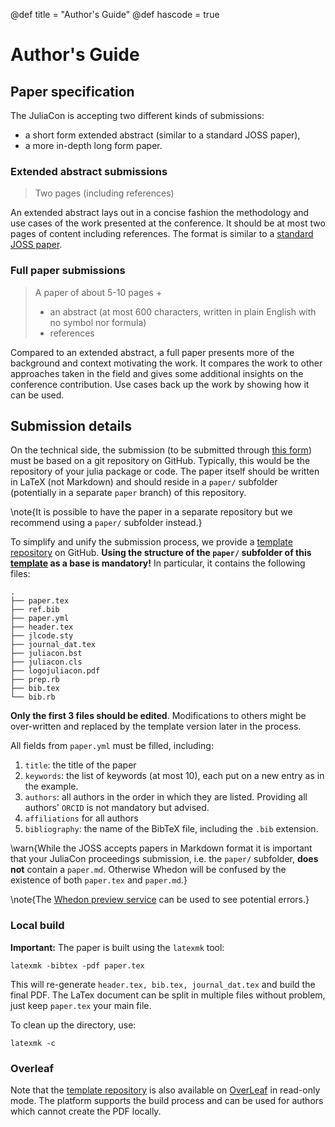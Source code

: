 @def title = "Author's Guide"
@def hascode = true

# Author's Guide

## Paper specification

The JuliaCon is accepting two different kinds of submissions:

 * a short form extended abstract (similar to a standard JOSS paper),
 * a more in-depth long form paper.

### Extended abstract submissions

> Two pages (including references)

An extended abstract lays out in a concise fashion the methodology
and use cases of the work presented at the conference.
It should be at most two pages of content including references. The format is similar to a [standard JOSS paper](https://joss.readthedocs.io/en/latest/submitting.html).

### Full paper submissions

> A paper of about 5-10 pages +
> + an abstract (at most 600 characters, written in plain English with no symbol nor formula)
> + references

Compared to an extended abstract, a full paper presents more
of the background and context motivating
the work. It compares the work to other approaches taken in the
field and gives some additional insights on the conference contribution.
Use cases back up the work by showing how it can be used.


## Submission details

<!-- The paper structure remains mostly up to the authors -->
<!-- but should respect the specifications outlined above.  -->
On the technical side, the submission (to be submitted through [this form](https://proceedings.juliacon.org/papers/new)) must be based on a git repository on GitHub. Typically, this would be the repository of your julia package or code. The paper itself should be written in LaTeX (not Markdown) and should reside in a `paper/` subfolder (potentially in a separate `paper` branch) of this repository.

\note{It is possible to have the paper in a separate repository but we recommend using a `paper/` subfolder instead.}

To simplify and unify the submission process, we provide a [template repository](https://github.com/JuliaCon/JuliaConSubmission.jl) on GitHub. **Using the structure of the `paper/` subfolder of this [template](https://github.com/JuliaCon/JuliaConSubmission.jl) as a base is mandatory!** In particular, it contains the following files:

```
.
├── paper.tex 
├── ref.bib
├── paper.yml
├── header.tex
├── jlcode.sty
├── journal_dat.tex
├── juliacon.bst
├── juliacon.cls
├── logojuliacon.pdf
├── prep.rb
├── bib.tex
└── bib.rb
```

**Only the first 3 files should be edited**. Modifications to others might be
over-written and replaced by the template version later in the process.

All fields from `paper.yml` must be filled, including:

1. `title`: the title of the paper
2. `keywords`: the list of keywords (at most 10), each put on a new entry as in the example.
3. `authors`: all authors in the order in which they are listed. Providing all authors' `ORCID` is not mandatory but advised.
4. `affiliations` for all authors
5. `bibliography`: the name of the BibTeX file, including the `.bib` extension.


\warn{While the JOSS accepts papers in Markdown format it is important that your JuliaCon proceedings submission, i.e. the `paper/` subfolder, **does not** contain a `paper.md`. Otherwise Whedon will be confused by the existence of both `paper.tex` and `paper.md`.}

\note{The [Whedon preview service](https://whedon.theoj.org) can be used to see potential errors.}


### Local build

**Important:** The paper is built using the `latexmk` tool:

```
latexmk -bibtex -pdf paper.tex
```

This will re-generate `header.tex, bib.tex, journal_dat.tex` and build the final PDF.
The LaTex document can be split in multiple files without problem, just keep
`paper.tex` your main file.  

To clean up the directory, use:

```
latexmk -c
```

### Overleaf

Note that the [template repository](https://github.com/JuliaCon/JuliaConSubmission.jl) is also available on [OverLeaf](https://www.overleaf.com/read/dqjbrhqxjpwq) in read-only mode. The platform supports the build process and can be used for authors
which cannot create the PDF locally.

